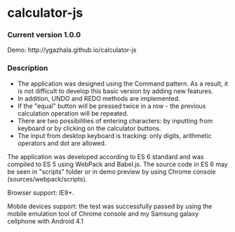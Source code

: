 # calculator-js
<h3>Current version 1.0.0</h3>
<p>Demo: http://ygazhala.github.io/calculator-js</p>

<h3>Description</h3>
<ul>
<li>The application was designed using the Command pattern. As a result, it is not difficult to develop this basic version by adding new features.</li> 
<li>In addition, UNDO and REDO methods are implemented.</li>
<li>If the "equal" button will be pressed twice in a row - the previous calculation operation will be repeated.</li>
<li>There are two possibilities of entering characters: by inputting from keyboard or by clicking on the calculator buttons.</li>
<li>The input from desktop keyboard is tracking: only digits, arithmetic operators and dot are allowed.</li>
</ul>

<p>The application was developed according to ES 6 standard and was compiled to ES 5 using WebPack and Babel.js.  
The source code in ES 6 may be seen in "scripts" folder or in demo preview by using Chrome console (sources/webpack/scripts).
</p>

<p>Browser support: IE9+.</p>
<p>Mobile devices support: the test was successfully passed by using the mobile emulation tool of Chrome console
 and my Samsung galaxy cellphone with Android 4.1</p>